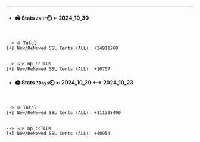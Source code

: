 

---
- #### 🖨️ **Stats** `24Hr`⏲️ ➼ 2024_10_30
```console


--> 🌐 Total
[+] New/ReNewed SSL Certs (ALL): +24911268


--> 🇳🇵 np_ccTLDs
[+] New/ReNewed SSL Certs (ALL): +10707

```

- #### 🖨️ **Stats** `7Days`⏲️ ➼ 2024_10_30 <--> 2024_10_23
```console


--> 🌐 Total
[+] New/ReNewed SSL Certs (ALL): +111308490


--> 🇳🇵 np_ccTLDs
[+] New/ReNewed SSL Certs (ALL): +40954

```

